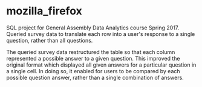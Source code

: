 # mozilla_firefox

SQL project for General Assembly Data Analytics course Spring 2017. Queried survey data to translate each row into a user's response to a single question, rather than all questions.

The queried survey data restructured the table so that each column represented a possible answer to a given question. This improved the original format which displayed all given answers for a particular question in a single cell. In doing so, it enabled for users to be compared by each possible question answer, rather than a single combination of answers.
